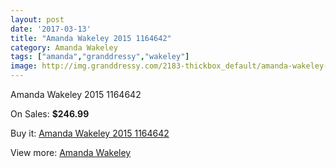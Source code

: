 ```yaml
---
layout: post
date: '2017-03-13'
title: "Amanda Wakeley 2015 1164642"
category: Amanda Wakeley
tags: ["amanda","granddressy","wakeley"]
image: http://img.granddressy.com/2183-thickbox_default/amanda-wakeley-2015-1164642.jpg
---
```

Amanda Wakeley 2015 1164642

On Sales: **$246.99**
<a href="https://www.granddressy.com/en/amanda-wakeley/1762-amanda-wakeley-2015-1164642.html"><amp-img layout="responsive" width="600" height="600" src="//img.granddressy.com/2183-thickbox_default/amanda-wakeley-2015-1164642.jpg" alt="Amanda Wakeley 2015 1164642 0" /></a>

Buy it: [Amanda Wakeley 2015 1164642](https://www.granddressy.com/en/amanda-wakeley/1762-amanda-wakeley-2015-1164642.html "Amanda Wakeley 2015 1164642")

View more: [Amanda Wakeley](https://www.granddressy.com/en/25-amanda-wakeley "Amanda Wakeley")